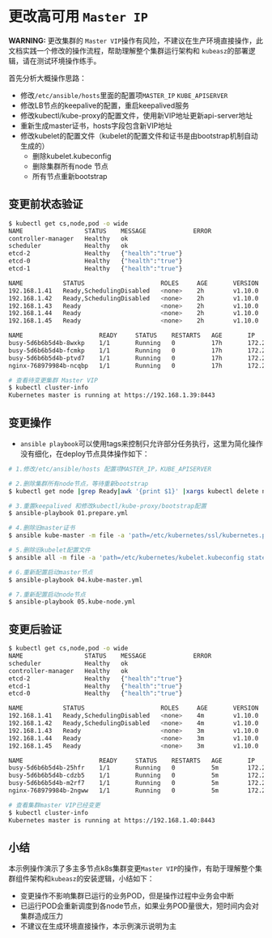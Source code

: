 # 更改高可用 `Master IP`

**WARNING:** 更改集群的 `Master VIP`操作有风险，不建议在生产环境直接操作，此文档实践一个修改的操作流程，帮助理解整个集群运行架构和 `kubeasz`的部署逻辑，请在测试环境操作练手。

首先分析大概操作思路：

- 修改`/etc/ansible/hosts`里面的配置项`MASTER_IP` `KUBE_APISERVER`
- 修改LB节点的keepalive的配置，重启keepalived服务
- 修改kubectl/kube-proxy的配置文件，使用新VIP地址更新api-server地址
- 重新生成master证书，hosts字段包含新VIP地址
- 修改kubelet的配置文件（kubelet的配置文件和证书是由bootstrap机制自动生成的）
  - 删除kubelet.kubeconfig
  - 删除集群所有node 节点
  - 所有节点重新bootstrap

## 变更前状态验证

``` bash
$ kubectl get cs,node,pod -o wide
NAME                 STATUS    MESSAGE             ERROR
controller-manager   Healthy   ok                  
scheduler            Healthy   ok                  
etcd-2               Healthy   {"health":"true"}   
etcd-0               Healthy   {"health":"true"}   
etcd-1               Healthy   {"health":"true"}   

NAME           STATUS                     ROLES     AGE       VERSION   EXTERNAL-IP   OS-IMAGE             KERNEL-VERSION     CONTAINER-RUNTIME
192.168.1.41   Ready,SchedulingDisabled   <none>    2h        v1.10.0   <none>        Ubuntu 16.04.3 LTS   4.4.0-97-generic   docker://18.3.0
192.168.1.42   Ready,SchedulingDisabled   <none>    2h        v1.10.0   <none>        Ubuntu 16.04.3 LTS   4.4.0-97-generic   docker://18.3.0
192.168.1.43   Ready                      <none>    2h        v1.10.0   <none>        Ubuntu 16.04.3 LTS   4.4.0-97-generic   docker://18.3.0
192.168.1.44   Ready                      <none>    2h        v1.10.0   <none>        Ubuntu 16.04.3 LTS   4.4.0-98-generic   docker://18.3.0
192.168.1.45   Ready                      <none>    2h        v1.10.0   <none>        Ubuntu 16.04.3 LTS   4.4.0-98-generic   docker://18.3.0

NAME                     READY     STATUS    RESTARTS   AGE       IP               NODE
busy-5d6b6b5d4b-8wxkp    1/1       Running   0          17h       172.20.135.133   192.168.1.41
busy-5d6b6b5d4b-fcmkp    1/1       Running   0          17h       172.20.135.128   192.168.1.41
busy-5d6b6b5d4b-ptvd7    1/1       Running   0          17h       172.20.135.136   192.168.1.41
nginx-768979984b-ncqbp   1/1       Running   0          17h       172.20.135.137   192.168.1.41

# 查看待变更集群 Master VIP
$ kubectl cluster-info 
Kubernetes master is running at https://192.168.1.39:8443
```

## 变更操作

- `ansible playbook`可以使用tags来控制只允许部分任务执行，这里为简化操作没有细化，在deploy节点具体操作如下：

``` bash
# 1.修改/etc/ansible/hosts 配置项MASTER_IP，KUBE_APISERVER

# 2.删除集群所有node节点，等待重新bootstrap
$ kubectl get node |grep Ready|awk '{print $1}' |xargs kubectl delete node

# 3.重置keepalived 和修改kubectl/kube-proxy/bootstrap配置
$ ansible-playbook 01.prepare.yml

# 4.删除旧master证书
$ ansible kube-master -m file -a 'path=/etc/kubernetes/ssl/kubernetes.pem state=absent'

# 5.删除旧kubelet配置文件
$ ansible all -m file -a 'path=/etc/kubernetes/kubelet.kubeconfig state=absent'

# 6.重新配置启动master节点
$ ansible-playbook 04.kube-master.yml

# 7.重新配置启动node节点
$ ansible-playbook 05.kube-node.yml
```

## 变更后验证

``` bash
$ kubectl get cs,node,pod -o wide
NAME                 STATUS    MESSAGE             ERROR
scheduler            Healthy   ok                  
controller-manager   Healthy   ok                  
etcd-2               Healthy   {"health":"true"}   
etcd-1               Healthy   {"health":"true"}   
etcd-0               Healthy   {"health":"true"}   

NAME           STATUS                     ROLES     AGE       VERSION   EXTERNAL-IP   OS-IMAGE             KERNEL-VERSION     CONTAINER-RUNTIME
192.168.1.41   Ready,SchedulingDisabled   <none>    4m        v1.10.0   <none>        Ubuntu 16.04.3 LTS   4.4.0-97-generic   docker://18.3.0
192.168.1.42   Ready,SchedulingDisabled   <none>    4m        v1.10.0   <none>        Ubuntu 16.04.3 LTS   4.4.0-97-generic   docker://18.3.0
192.168.1.43   Ready                      <none>    3m        v1.10.0   <none>        Ubuntu 16.04.3 LTS   4.4.0-97-generic   docker://18.3.0
192.168.1.44   Ready                      <none>    3m        v1.10.0   <none>        Ubuntu 16.04.3 LTS   4.4.0-98-generic   docker://18.3.0
192.168.1.45   Ready                      <none>    3m        v1.10.0   <none>        Ubuntu 16.04.3 LTS   4.4.0-98-generic   docker://18.3.0

NAME                     READY     STATUS    RESTARTS   AGE       IP               NODE
busy-5d6b6b5d4b-25hfr    1/1       Running   0          5m        172.20.237.64    192.168.1.43
busy-5d6b6b5d4b-cdzb5    1/1       Running   0          5m        172.20.145.192   192.168.1.44
busy-5d6b6b5d4b-m2rf7    1/1       Running   0          5m        172.20.26.131    192.168.1.45
nginx-768979984b-2ngww   1/1       Running   0          5m        172.20.145.193   192.168.1.44

# 查看集群master VIP已经变更 
$ kubectl cluster-info 
Kubernetes master is running at https://192.168.1.40:8443
```

## 小结

本示例操作演示了多主多节点k8s集群变更`Master VIP`的操作，有助于理解整个集群组件架构和`kubeasz`的安装逻辑，小结如下：

- 变更操作不影响集群已运行的业务POD，但是操作过程中业务会中断
- 已运行POD会重新调度到各node节点，如果业务POD量很大，短时间内会对集群造成压力
- 不建议在生成环境直接操作，本示例演示说明为主
